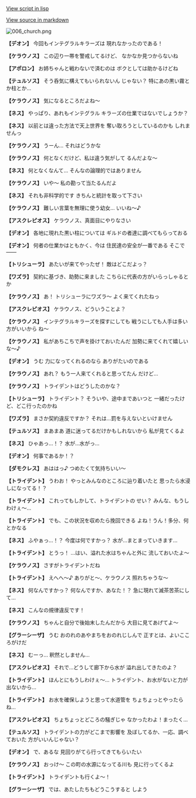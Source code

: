 [View script in lisp](../scripts/210141020.txt)

[View source in markdown](210141020.md)

![006_church.png](../images/backgrounds/006_church.png)

**【デオン】**
今回もインテグラルキラーズは
現れなかったのである！

**【ケラウノス】**
この辺り一帯を警戒してるけど、
なかなか見つからないね

**【アポロン】**
お姉ちゃんと戦わないで済むのは
ボクとしては助かるけどね

**【テュルソス】**
そう呑気に構えてもいられないん
じゃない？
特にあの黒い霧とか柱とか…

**【ケラウノス】**
気になるところだよね～

**【ネス】**
やっぱり、あれもインテグラル
キラーズの仕業ではないでしょうか？

**【ネス】**
以前とは違った方法で天上世界を
奪い取ろうとしているのかも
しれませんっ

**【ケラウノス】**
うーん…
それはどうかな

**【ケラウノス】**
何となくだけど、私は違う気がして
るんだよな～

**【ネス】**
何となくなんて…
そんなの論理的ではありません

**【ケラウノス】**
いや～
私の勘って当たるんだよ

**【ネス】**
それも非科学的です
きちんと統計を取って下さい

**【ケラウノス】**
難しい言葉を無理に使う幼女…
いいね～♪

**【アスクレピオス】**
ケラウノス、真面目にやりなさい

**【デオン】**
各地に現れた黒い柱については
ギルドの者達に調べてもらっておる

**【デオン】**
何者の仕業かはともかく、今は
住民達の安全が一番である
そこで――

**【トリシューラ】**
あたいが来てやったぜ！
敵はどこだよっ？

**【ワズラ】**
契約に基づき、助勢に来ました
こちらに代表の方がいらっしゃるとか

**【ケラウノス】**
あ！
トリシューラにワズラ～
よく来てくれたねっ

**【アスクレピオス】**
ケラウノス、どういうことよ？

**【ケラウノス】**
インテグラルキラーズを探すにしても
戦うにしても人手は多い方がいいから
ね～

**【ケラウノス】**
私があちこちで声を掛けておいたんだ
加勢に来てくれて嬉しいな～♪

**【デオン】**
うむ
力になってくれるのなら
ありがたいのである

**【ケラウノス】**
あれ？
もう一人来てくれると思ってたん
だけど…

**【ケラウノス】**
トライデントはどうしたのかな？

**【トリシューラ】**
トライデント？
そういや、途中まであいつと
一緒だったけど、どこ行ったのかね

**【ワズラ】**
まさか契約違反ですか？
それは…罰を与えないといけません

**【テュルソス】**
まあまあ
道に迷ってるだけかもしれないから
私が見てくるよ

**【ネス】**
ひゃあっ…！？
水が…水がっ…

**【デオン】**
何事であるか！？

**【ダモクレス】**
あははっ♪
つめたくて気持ちいい～

**【トライデント】**
うわお！
やっとみんなのところに辿り着いたと
思ったら水浸しになってる！？

**【トライデント】**
これってもしかして、トライデントの
せい？
みんな、もうしわけぇ～…

**【トライデント】**
でも、この状況を収めたら挽回できる
よね！うん！多分、何とかなる

**【ネス】**
ふやぁっ…！？
今度は何ですかっ？
水が…まとまっていきます…

**【トライデント】**
とうっ！
…はい、溢れた水はちゃんと外に
流しておいたよ～

**【ケラウノス】**
さすがトライデントだね

**【トライデント】**
えへへ～♪
ありがと～、ケラウノス
照れちゃうな～

**【ネス】**
何なんですかっ？
何なんですか、あなた！？
急に現れて滅茶苦茶にして…

**【ネス】**
こんなの規律違反です！

**【ケラウノス】**
ちゃんと自分で後始末したんだから
大目に見てあげてよ～

**【グラーシーザ】**
うむ
おのれのあやまちをおのれじしんで
正すとは、よいこころがけだ

**【ネス】**
むーっ…
釈然としません…

**【アスクレピオス】**
それで…どうして廊下から水が
溢れ出してきたのよ？

**【トライデント】**
ほんとにもうしわけぇ～…
トライデント、お水がないと力が
出ないから…

**【トライデント】**
お水を確保しようと思って水道管を
ちょちょっとやったらね…

**【アスクレピオス】**
ちょちょっとどころの騒ぎじゃ
なかったわよ！まったく…

**【テュルソス】**
トライデントの力がどこまで影響を
及ぼしてるか、一応、調べておいた
方がいいんじゃない？

**【デオン】**
で、あるな
見回りがてら行ってきてもらいたい

**【ケラウノス】**
おっけ～
この町の水源になってる川も
見に行ってくるよ

**【トライデント】**
トライデントも行くよ～！

**【グラーシーザ】**
では、あたしたちもどうこうすると
しよう